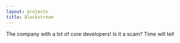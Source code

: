 ```yaml
---
layout: projects
title: Blockstream
---
```


The company with a lot of core developers!
Is it a scam? Time will tell
